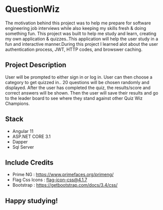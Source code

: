 # QuestionWiz

The motivation behind this project was to help me prepare for software engineering job interviews while also keeping my skills fresh & doing something fun. This project was built to help me study and learn, creating my own application & quizzes..This application will help the user study in a fun and interactive manner.During this project I learned alot about the user authentication process, JWT, HTTP codes, and browswer caching.

## Project Description
User will be prompted to either sign in or log in. User can then choose a category to get quizzed in.. 20 questions will be chosen randomly and displayed. After the user has completed the quiz, the results/score and correct answers will be shown. Then the user will save their results and go to the leader board to see where they stand against other Quiz Wiz Champions.

## Stack
- Angular 11
- ASP.NET CORE 3.1 
- Dapper
- Sql Server

## Include Credits
- Prime NG : https://www.primefaces.org/primeng/
- Flag Css Icons : flag-icon-css@4.1.7
- Bootstrap : https://getbootstrap.com/docs/3.4/css/

## Happy studying!

